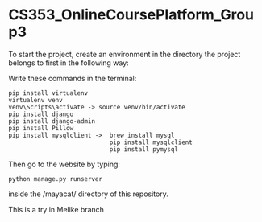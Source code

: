 # CS353_OnlineCoursePlatform_Group3

To start the project, create an environment in the directory the project belongs to first in the following way:

Write these commands in the terminal:

```
pip install virtualenv
virtualenv venv
venv\Scripts\activate -> source venv/bin/activate
pip install django
pip install django-admin
pip install Pillow
pip install mysqlclient ->  brew install mysql
                            pip install mysqlclient
                            pip install pymysql
```

Then go to the website by typing:

```
python manage.py runserver
```

inside the /mayacat/ directory of this repository.

This is a try in Melike branch

